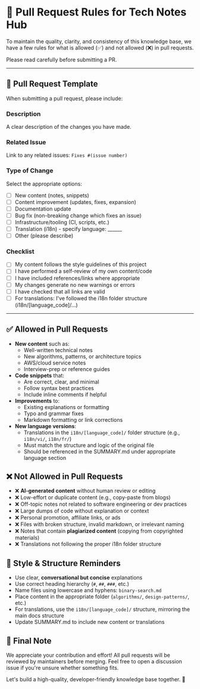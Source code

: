 # 📏 Pull Request Rules for Tech Notes Hub

To maintain the quality, clarity, and consistency of this knowledge base, we have a few rules for what is allowed (✅) and not allowed (❌) in pull requests.

Please read carefully before submitting a PR.

---

## 📝 Pull Request Template

When submitting a pull request, please include:

### Description
A clear description of the changes you have made.

### Related Issue
Link to any related issues: `Fixes #(issue number)`

### Type of Change
Select the appropriate options:
- [ ] New content (notes, snippets)
- [ ] Content improvement (updates, fixes, expansion)
- [ ] Documentation update
- [ ] Bug fix (non-breaking change which fixes an issue)
- [ ] Infrastructure/tooling (CI, scripts, etc.)
- [ ] Translation (i18n) - specify language: ______
- [ ] Other (please describe)

### Checklist
- [ ] My content follows the style guidelines of this project
- [ ] I have performed a self-review of my own content/code
- [ ] I have included references/links where appropriate
- [ ] My changes generate no new warnings or errors
- [ ] I have checked that all links are valid
- [ ] For translations: I've followed the i18n folder structure (i18n/[language_code]/...)

---

## ✅ Allowed in Pull Requests

- **New content** such as:
  - Well-written technical notes
  - New algorithms, patterns, or architecture topics
  - AWS/cloud service notes
  - Interview-prep or reference guides
- **Code snippets** that:
  - Are correct, clear, and minimal
  - Follow syntax best practices
  - Include inline comments if helpful
- **Improvements** to:
  - Existing explanations or formatting
  - Typo and grammar fixes
  - Markdown formatting or link corrections
- **New language versions**:
  - Translations in the `i18n/[language_code]/` folder structure (e.g., `i18n/vi/`, `i18n/fr/`)
  - Must match the structure and logic of the original file
  - Should be referenced in the SUMMARY.md under appropriate language section

## ❌ Not Allowed in Pull Requests

- ❌ **AI-generated content** without human review or editing
- ❌ Low-effort or duplicate content (e.g., copy-paste from blogs)
- ❌ Off-topic notes not related to software engineering or dev practices
- ❌ Large dumps of code without explanation or context
- ❌ Personal promotion, affiliate links, or ads
- ❌ Files with broken structure, invalid markdown, or irrelevant naming
- ❌ Notes that contain **plagiarized content** (copying from copyrighted materials)
- ❌ Translations not following the proper i18n folder structure

## 🔖 Style & Structure Reminders

- Use clear, **conversational but concise** explanations
- Use correct heading hierarchy (`#`, `##`, `###`, etc.)
- Name files using lowercase and hyphens: `binary-search.md`
- Place content in the appropriate folder (`algorithms/`, `design-patterns/`, etc.)
- For translations, use the `i18n/[language_code]/` structure, mirroring the main docs structure
- Update SUMMARY.md to include new content or translations

## 📢 Final Note

We appreciate your contribution and effort!
All pull requests will be reviewed by maintainers before merging.
Feel free to open a discussion issue if you're unsure whether something fits.

Let's build a high-quality, developer-friendly knowledge base together. 🚀
